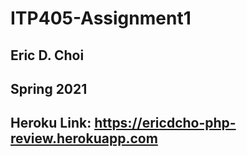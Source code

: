 # ITP405-Assignment1
## Eric D. Choi
## Spring 2021
## Heroku Link: https://ericdcho-php-review.herokuapp.com